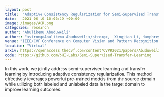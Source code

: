 ```yaml
---
layout: post
title:  "Adaptive Consistency Regularization for Semi-Supervised Transfer Learning"
date:   2021-06-19 18:08:39 +00:00
image: /images/ACR.png
categories: research
author: "Abulikemu Abuduweili"
authors: "<strong>Abulikemu Abuduweili</strong>,  Xingjian Li, Humphrey Shi, Cheng-Zhong Xu, Dejing Dou"
venue: "IEEE/CVF Conference on Computer Vision and Pattern Recognition (CVPR)"
location: "Virtual"
arxiv: https://openaccess.thecvf.com/content/CVPR2021/papers/Abuduweili_Adaptive_Consistency_Regularization_for_Semi-Supervised_Transfer_Learning_CVPR_2021_paper.pdf 
code: https://github.com/SHI-Labs/Semi-Supervised-Transfer-Learning 
---
```



In this work, we jointly address semi-supervised learning and transfer learning by introducing adaptive consistency regularization. 
This method effectively leverages powerful pre-trained models from the source domain while utilizing both labeled and 
unlabeled data in the target domain to improve learning outcomes.
